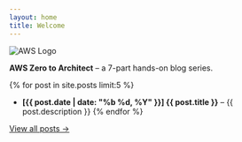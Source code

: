```yaml
---
layout: home
title: Welcome
---
```


![AWS Logo](/assets/images/aws-logo.png)

**AWS Zero to Architect** – a 7-part hands-on blog series.

{% for post in site.posts limit:5 %}
- **[{{ post.date | date: "%b %d, %Y" }}] {{ post.title }}** – {{ post.description }}
{% endfor %}

[View all posts →](/posts)
